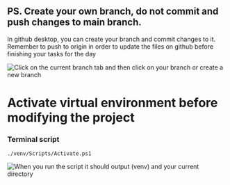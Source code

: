 ## PS. Create your own branch, do not commit and push changes to main branch.

In github desktop, you can create your branch and commit changes to it. Remember to push to origin in order to update the files on github before finishing your tasks for the day

![Click on the current branch tab and then click on your branch or create a new branch](https://drive.google.com/uc?export=view&id=1WcDyUt8rUooKIHnXl5lbAVgyUXM4KsQy)

# Activate virtual environment before modifying the project

### Terminal script
``` 
./venv/Scripts/Activate.ps1 
```

![When you run the script it should output (venv) and your current directory](https://drive.google.com/uc?export=view&id=1V_RvTTPa-G2mETTVP8LhDuGztcweCI7f)
